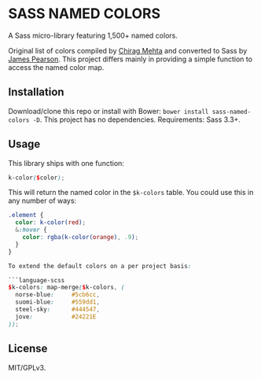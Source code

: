 # SASS NAMED COLORS

A Sass micro-library featuring 1,500+ named colors.

Original list of colors compiled by [Chirag Mehta](http://chir.ag/projects/name-that-color/) and converted to Sass by [James Pearson](https://github.com/FearMediocrity/sass-color-palettes). This project differs mainly in providing a simple function to access the named color map.



## Installation

Download/clone this repo or install with Bower: `bower install sass-named-colors -D`. This project has no dependencies. Requirements: Sass 3.3+.



## Usage

This library ships with one function:

```scss
k-color($color);
```

This will return the named color in the `$k-colors` table. You could use this in any number of ways:

```scss
.element {
  color: k-color(red);
  &:hover {
    color: rgba(k-color(orange), .9);
  }
}

To extend the default colors on a per project basis:

```language-scss
$k-colors: map-merge($k-colors, (
  norse-blue:     #5cb6cc,
  suomi-blue:     #559dd1,
  steel-sky:      #444547,
  jove:           #24221E
));
```



## License

MIT/GPLv3.
